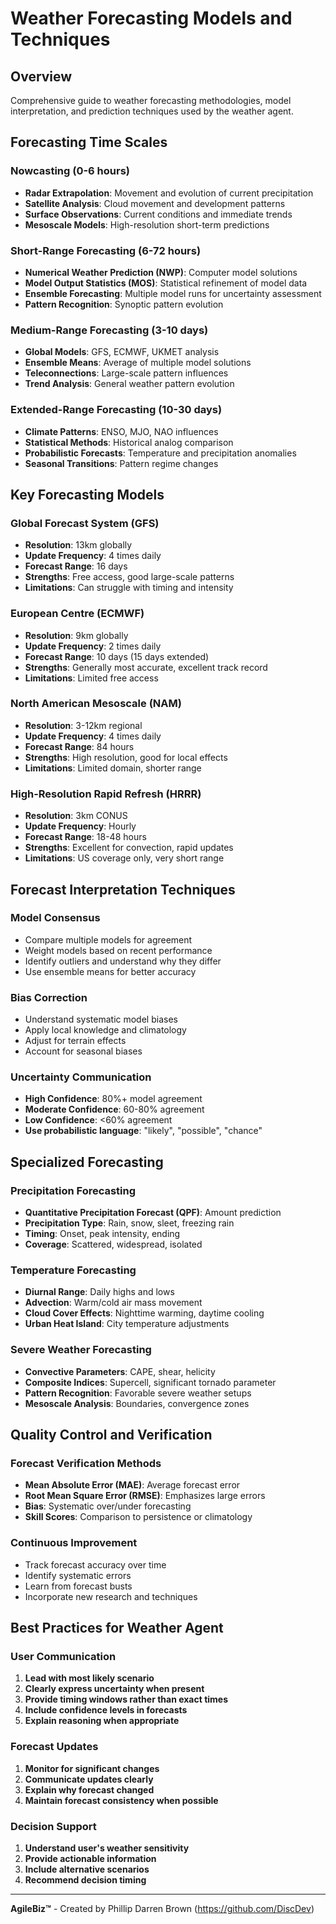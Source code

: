 # Weather Forecasting Models and Techniques

## Overview
Comprehensive guide to weather forecasting methodologies, model interpretation, and prediction techniques used by the weather agent.

## Forecasting Time Scales

### Nowcasting (0-6 hours)
- **Radar Extrapolation**: Movement and evolution of current precipitation
- **Satellite Analysis**: Cloud movement and development patterns
- **Surface Observations**: Current conditions and immediate trends
- **Mesoscale Models**: High-resolution short-term predictions

### Short-Range Forecasting (6-72 hours)
- **Numerical Weather Prediction (NWP)**: Computer model solutions
- **Model Output Statistics (MOS)**: Statistical refinement of model data
- **Ensemble Forecasting**: Multiple model runs for uncertainty assessment
- **Pattern Recognition**: Synoptic pattern evolution

### Medium-Range Forecasting (3-10 days)
- **Global Models**: GFS, ECMWF, UKMET analysis
- **Ensemble Means**: Average of multiple model solutions
- **Teleconnections**: Large-scale pattern influences
- **Trend Analysis**: General weather pattern evolution

### Extended-Range Forecasting (10-30 days)
- **Climate Patterns**: ENSO, MJO, NAO influences
- **Statistical Methods**: Historical analog comparison
- **Probabilistic Forecasts**: Temperature and precipitation anomalies
- **Seasonal Transitions**: Pattern regime changes

## Key Forecasting Models

### Global Forecast System (GFS)
- **Resolution**: 13km globally
- **Update Frequency**: 4 times daily
- **Forecast Range**: 16 days
- **Strengths**: Free access, good large-scale patterns
- **Limitations**: Can struggle with timing and intensity

### European Centre (ECMWF)
- **Resolution**: 9km globally
- **Update Frequency**: 2 times daily
- **Forecast Range**: 10 days (15 days extended)
- **Strengths**: Generally most accurate, excellent track record
- **Limitations**: Limited free access

### North American Mesoscale (NAM)
- **Resolution**: 3-12km regional
- **Update Frequency**: 4 times daily
- **Forecast Range**: 84 hours
- **Strengths**: High resolution, good for local effects
- **Limitations**: Limited domain, shorter range

### High-Resolution Rapid Refresh (HRRR)
- **Resolution**: 3km CONUS
- **Update Frequency**: Hourly
- **Forecast Range**: 18-48 hours
- **Strengths**: Excellent for convection, rapid updates
- **Limitations**: US coverage only, very short range

## Forecast Interpretation Techniques

### Model Consensus
- Compare multiple models for agreement
- Weight models based on recent performance
- Identify outliers and understand why they differ
- Use ensemble means for better accuracy

### Bias Correction
- Understand systematic model biases
- Apply local knowledge and climatology
- Adjust for terrain effects
- Account for seasonal biases

### Uncertainty Communication
- **High Confidence**: 80%+ model agreement
- **Moderate Confidence**: 60-80% agreement
- **Low Confidence**: <60% agreement
- **Use probabilistic language**: "likely", "possible", "chance"

## Specialized Forecasting

### Precipitation Forecasting
- **Quantitative Precipitation Forecast (QPF)**: Amount prediction
- **Precipitation Type**: Rain, snow, sleet, freezing rain
- **Timing**: Onset, peak intensity, ending
- **Coverage**: Scattered, widespread, isolated

### Temperature Forecasting
- **Diurnal Range**: Daily highs and lows
- **Advection**: Warm/cold air mass movement
- **Cloud Cover Effects**: Nighttime warming, daytime cooling
- **Urban Heat Island**: City temperature adjustments

### Severe Weather Forecasting
- **Convective Parameters**: CAPE, shear, helicity
- **Composite Indices**: Supercell, significant tornado parameter
- **Pattern Recognition**: Favorable severe weather setups
- **Mesoscale Analysis**: Boundaries, convergence zones

## Quality Control and Verification

### Forecast Verification Methods
- **Mean Absolute Error (MAE)**: Average forecast error
- **Root Mean Square Error (RMSE)**: Emphasizes large errors
- **Bias**: Systematic over/under forecasting
- **Skill Scores**: Comparison to persistence or climatology

### Continuous Improvement
- Track forecast accuracy over time
- Identify systematic errors
- Learn from forecast busts
- Incorporate new research and techniques

## Best Practices for Weather Agent

### User Communication
1. **Lead with most likely scenario**
2. **Clearly express uncertainty when present**
3. **Provide timing windows rather than exact times**
4. **Include confidence levels in forecasts**
5. **Explain reasoning when appropriate**

### Forecast Updates
1. **Monitor for significant changes**
2. **Communicate updates clearly**
3. **Explain why forecast changed**
4. **Maintain forecast consistency when possible**

### Decision Support
1. **Understand user's weather sensitivity**
2. **Provide actionable information**
3. **Include alternative scenarios**
4. **Recommend decision timing**

---

**AgileBiz™** - Created by Phillip Darren Brown (https://github.com/DiscDev)